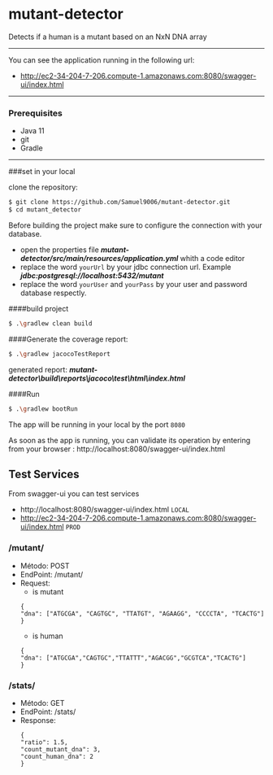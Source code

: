 # mutant-detector
Detects if a human is a mutant based on an NxN DNA array

---
You can see the application running in the following url:

- http://ec2-34-204-7-206.compute-1.amazonaws.com:8080/swagger-ui/index.html

---

### Prerequisites

* Java 11
* git
* Gradle

---

###set in your local

clone the repository:

```sh
$ git clone https://github.com/Samuel9006/mutant-detector.git
$ cd mutant_detector
```

Before building the project make sure to configure the connection with your database.
- open the properties file ***mutant-detector/src/main/resources/application.yml*** whith a code editor
- replace the word `yourUrl` by your jdbc connection url. Example ***jdbc:postgresql://localhost:5432/mutant*** 
- replace the word `yourUser` and `yourPass` by your user and password database respectly. 

####build project

```sh
$ .\gradlew clean build
```
####Generate the coverage report:
```sh
$ .\gradlew jacocoTestReport
```
generated report: ***mutant-detector\build\reports\jacoco\test\html\index.html***

####Run
```sh
$ .\gradlew bootRun
```
The app will be running in your local by the port `8080`

As soon as the app is running, you can validate its operation by entering from your browser :
http://localhost:8080/swagger-ui/index.html


## Test Services
From swagger-ui you can test services
- http://localhost:8080/swagger-ui/index.html `LOCAL`
- http://ec2-34-204-7-206.compute-1.amazonaws.com:8080/swagger-ui/index.html `PROD`

### /mutant/
* Método: POST
* EndPoint: /mutant/
* Request:
    * is mutant
    ```
  {
  "dna": ["ATGCGA", "CAGTGC", "TTATGT", "AGAAGG", "CCCCTA", "TCACTG"]
  }
    ```
    * is human
    ```
  {
  "dna": ["ATGCGA","CAGTGC","TTATTT","AGACGG","GCGTCA","TCACTG"]
  }
    ```


### /stats/
* Método: GET
* EndPoint: /stats/
* Response:
    ```
  {
    "ratio": 1.5,
    "count_mutant_dna": 3,
    "count_human_dna": 2
  }
    ```
